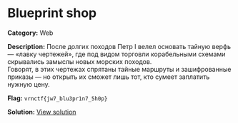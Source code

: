 # Blueprint shop

**Category:** Web

**Description:**
После долгих походов Петр I велел основать тайную верфь — «лавку чертежей», где под видом торговли корабельными схемами скрывались замыслы новых морских походов.  
Говорят, в этих чертежах спрятаны тайные маршруты и зашифрованные приказы — но открыть их сможет лишь тот, кто сумеет заплатить нужную цену.


**Flag:** `vrnctf{jw7_blu3pr1n7_5h0p}`

**Solution:** [View solution](solution)

